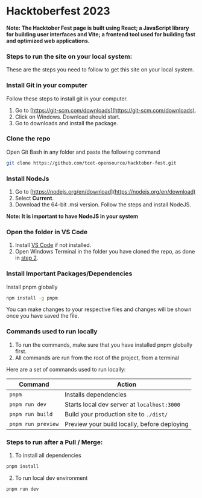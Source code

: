 # Hacktoberfest 2023

**Note: The Hacktober Fest page is built using React; a JavaScript library for building user interfaces and Vite; a frontend tool used for building fast and optimized web applications.**

### Steps to run the site on your local system: 
These are the steps you need to follow to get this site on your local system.

### Install Git in your computer
Follow these steps to install git in your computer.
1. Go to [https://git-scm.com/downloads](https://git-scm.com/downloads).
2. Click on Windows. Download should start.
3. Go to downloads and install the package.

### Clone the repo
Open Git Bash in any folder and paste the following command

```bash
git clone https://github.com/tcet-opensource/hacktober-fest.git
```

### Install NodeJs

1. Go to [https://nodejs.org/en/download](https://nodejs.org/en/download)
2. Select <b>Current</b>.
3. Download the 64-bit .msi version. Follow the steps and install NodeJS.


**Note: It is important to have NodeJS in your system**


### Open the folder in VS Code
1. Install [VS Code](https://code.visualstudio.com/docs/?dv=win32user) if not installed. 
2. Open Windows Terminal in the folder you have cloned the repo, as done in [step 2](#clone-the-repo).

### Install Important Packages/Dependencies

Install pnpm globally 

```bash
npm install -g pnpm
```

You can make changes to your respective files and changes will be shown once you have saved the file.

### Commands used to run locally 

1. To run the commands, make sure that you have installed pnpm globally first.
2. All commands are run from the root of the project, from a terminal

Here are a set of commands used to run locally:

| **Command** | **Action** |
| -------- | -------- |
| `pnpm`   | Installs dependencies |
| `pnpm run dev` | Starts local dev server at `localhost:3000` |
| `pnpm run build` | Build your production site to `./dist/` |
| `pnpm run preview` | Preview your build locally, before deploying |

### Steps to run after a Pull / Merge: 

1. To install all dependencies

```bash
pnpm install
```
2. To run local dev environment

```bash
pnpm run dev
```

